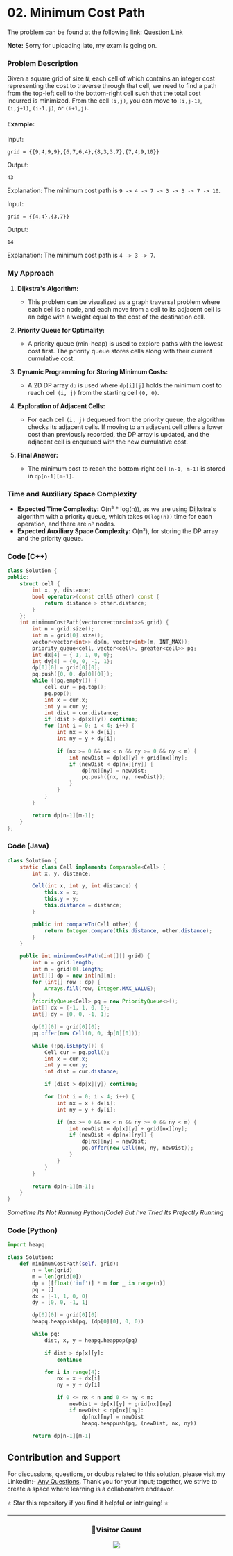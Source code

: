 # **02. Minimum Cost Path**

The problem can be found at the following link: [Question Link](https://www.geeksforgeeks.org/problems/minimum-cost-path3833/1)

**Note:** Sorry for uploading late, my exam is going on.

### Problem Description

Given a square grid of size `N`, each cell of which contains an integer cost representing the cost to traverse through that cell, we need to find a path from the top-left cell to the bottom-right cell such that the total cost incurred is minimized. From the cell `(i,j)`, you can move to `(i,j-1)`, `(i,j+1)`, `(i-1,j)`, or `(i+1,j)`.

#### Example:

Input:

```
grid = {{9,4,9,9},{6,7,6,4},{8,3,3,7},{7,4,9,10}}
```

Output:

```
43
```

Explanation: The minimum cost path is `9 -> 4 -> 7 -> 3 -> 3 -> 7 -> 10`.

Input:

```
grid = {{4,4},{3,7}}
```

Output:

```
14
```

Explanation: The minimum cost path is `4 -> 3 -> 7`.

### My Approach

1. **Dijkstra's Algorithm:**

   - This problem can be visualized as a graph traversal problem where each cell is a node, and each move from a cell to its adjacent cell is an edge with a weight equal to the cost of the destination cell.

2. **Priority Queue for Optimality:**

   - A priority queue (min-heap) is used to explore paths with the lowest cost first. The priority queue stores cells along with their current cumulative cost.

3. **Dynamic Programming for Storing Minimum Costs:**

   - A 2D DP array `dp` is used where `dp[i][j]` holds the minimum cost to reach cell `(i, j)` from the starting cell `(0, 0)`.

4. **Exploration of Adjacent Cells:**

   - For each cell `(i, j)` dequeued from the priority queue, the algorithm checks its adjacent cells. If moving to an adjacent cell offers a lower cost than previously recorded, the DP array is updated, and the adjacent cell is enqueued with the new cumulative cost.

5. **Final Answer:**
   - The minimum cost to reach the bottom-right cell `(n-1, m-1)` is stored in `dp[n-1][m-1]`.

### Time and Auxiliary Space Complexity

- **Expected Time Complexity:** O(n² \* log(n)), as we are using Dijkstra's algorithm with a priority queue, which takes `O(log(n))` time for each operation, and there are `n²` nodes.
- **Expected Auxiliary Space Complexity:** O(n²), for storing the DP array and the priority queue.

### Code (C++)

```cpp
class Solution {
public:
    struct cell {
        int x, y, distance;
        bool operator>(const cell& other) const {
            return distance > other.distance;
        }
    };
    int minimumCostPath(vector<vector<int>>& grid) {
        int n = grid.size();
        int m = grid[0].size();
        vector<vector<int>> dp(n, vector<int>(m, INT_MAX));
        priority_queue<cell, vector<cell>, greater<cell>> pq;
        int dx[4] = {-1, 1, 0, 0};
        int dy[4] = {0, 0, -1, 1};
        dp[0][0] = grid[0][0];
        pq.push({0, 0, dp[0][0]});
        while (!pq.empty()) {
            cell cur = pq.top();
            pq.pop();
            int x = cur.x;
            int y = cur.y;
            int dist = cur.distance;
            if (dist > dp[x][y]) continue;
            for (int i = 0; i < 4; i++) {
                int nx = x + dx[i];
                int ny = y + dy[i];

                if (nx >= 0 && nx < n && ny >= 0 && ny < m) {
                    int newDist = dp[x][y] + grid[nx][ny];
                    if (newDist < dp[nx][ny]) {
                        dp[nx][ny] = newDist;
                        pq.push({nx, ny, newDist});
                    }
                }
            }
        }

        return dp[n-1][m-1];
    }
};
```

### Code (Java)

```java
class Solution {
    static class Cell implements Comparable<Cell> {
        int x, y, distance;

        Cell(int x, int y, int distance) {
            this.x = x;
            this.y = y;
            this.distance = distance;
        }

        public int compareTo(Cell other) {
            return Integer.compare(this.distance, other.distance);
        }
    }

    public int minimumCostPath(int[][] grid) {
        int n = grid.length;
        int m = grid[0].length;
        int[][] dp = new int[n][m];
        for (int[] row : dp) {
            Arrays.fill(row, Integer.MAX_VALUE);
        }
        PriorityQueue<Cell> pq = new PriorityQueue<>();
        int[] dx = {-1, 1, 0, 0};
        int[] dy = {0, 0, -1, 1};

        dp[0][0] = grid[0][0];
        pq.offer(new Cell(0, 0, dp[0][0]));

        while (!pq.isEmpty()) {
            Cell cur = pq.poll();
            int x = cur.x;
            int y = cur.y;
            int dist = cur.distance;

            if (dist > dp[x][y]) continue;

            for (int i = 0; i < 4; i++) {
                int nx = x + dx[i];
                int ny = y + dy[i];

                if (nx >= 0 && nx < n && ny >= 0 && ny < m) {
                    int newDist = dp[x][y] + grid[nx][ny];
                    if (newDist < dp[nx][ny]) {
                        dp[nx][ny] = newDist;
                        pq.offer(new Cell(nx, ny, newDist));
                    }
                }
            }
        }

        return dp[n-1][m-1];
    }
}
```

_Sometime Its Not Running Python(Code) But I've Tried Its Prefectly Running_

### Code (Python)

```python
import heapq

class Solution:
    def minimumCostPath(self, grid):
        n = len(grid)
        m = len(grid[0])
        dp = [[float('inf')] * m for _ in range(n)]
        pq = []
        dx = [-1, 1, 0, 0]
        dy = [0, 0, -1, 1]

        dp[0][0] = grid[0][0]
        heapq.heappush(pq, (dp[0][0], 0, 0))

        while pq:
            dist, x, y = heapq.heappop(pq)

            if dist > dp[x][y]:
                continue

            for i in range(4):
                nx = x + dx[i]
                ny = y + dy[i]

                if 0 <= nx < n and 0 <= ny < m:
                    newDist = dp[x][y] + grid[nx][ny]
                    if newDist < dp[nx][ny]:
                        dp[nx][ny] = newDist
                        heapq.heappush(pq, (newDist, nx, ny))

        return dp[n-1][m-1]
```

## Contribution and Support

For discussions, questions, or doubts related to this solution, please visit my LinkedIn:- [Any Questions](https://www.linkedin.com/in/patel-hetkumar-sandipbhai-8b110525a/). Thank you for your input; together, we strive to create a space where learning is a collaborative endeavor.

⭐ Star this repository if you find it helpful or intriguing! ⭐

---

<div align=center>
  <h3><b>📍Visitor Count</b></h3>
</div>

<p align="center" >   
  <img src="https://profile-counter.glitch.me/Hunterdii/count.svg" />  
</p>
